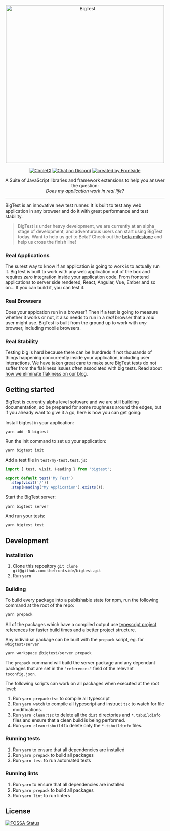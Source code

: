 <p align="center">
  <img alt="BigTest" src="logo.svg" width="500">
</p>

<p align="center">
  <a href="https://app.circleci.com/pipelines/github/thefrontside/bigtest?branch=v0"><img alt="CircleCI" src="https://circleci.com/gh/thefrontside/bigtest.svg?style=shield"/></a>
  <a href="https://discord.gg/r6AvtnU"><img alt="Chat on Discord" src="https://img.shields.io/discord/700803887132704931?Label=Discord)](https://discord.gg/r6AvtnU"/></a>
  <a href="https://frontside.com"><img alt="created by Frontside" src="https://img.shields.io/badge/created%20by-frontside-26abe8.svg"/></a>
</p>

<p align="center">
  A Suite of JavaScript libraries and framework extensions to help you
  answer the question:</br><i>Does my application work in real life?</i>
</p>



---

BigTest is an innovative new test runner. It is built to test any web
application in any browser and do it with great performance and test stability.

> BigTest is under heavy development, we are currently at an alpha stage of
> development, and adventurous users can start using BigTest today. Want to
> help us get to Beta? Check out the [beta milestone](https://github.com/thefrontside/bigtest/milestone/2) and help us
> cross the finish line!

### Real Applications

The surest way to know if an application is going to work is to actually run
it. BigTest is built to work with any web application out of the box and
requires *zero* integration inside your application code. From frontend
applications to server side rendered, React, Angular, Vue, Ember and so on… If
you can build it, you can test it.

### Real Browsers

Does your appication run in a browser? Then if a test is going to measure
whether it works or not, it also needs to run in a *real* browser that a *real*
user might use. BigTest is built from the ground up to work with *any* browser,
including mobile browsers.

### Real Stability

Testing big is hard because there can be hundreds if not thousands of things
happening concurrently inside your application, including user interactions. We
have taken great care to make sure BigTest tests do not suffer from the
flakiness issues often associated with big tests. Read about [how we eliminate flakiness on our blog](https://frontside.com/blog/2020-07-16-the-lesson-of-bigtest-interactors/).

## Getting started

BigTest is currently alpha level software and we are still building
documentation, so be prepared for some roughness around the edges, but if you
already want to give it a go, here is how you can get going:

Install bigtest in your application:

```
yarn add -D bigtest
```

Run the init command to set up your application:

```
yarn bigtest init
```

Add a test file in `test/my-test.test.js`:

``` javascript
import { test, visit, Heading } from 'bigtest';

export default test('My Test')
  .step(visit('/'))
  .step(Heading("My Application").exists());
```

Start the BigTest server:

```
yarn bigtest server
```

And run your tests:

```
yarn bigtest test
```

## Development

### Installation

1. Clone this repository `git clone git@github.com:thefrontside/bigtest.git`
2. Run `yarn`

### Building

To build every package into a publishable state for npm, run the following command at the root of the repo:

```bash
yarn prepack
```

All of the packages which have a compiled output use [typescript project references](https://www.typescriptlang.org/docs/handbook/project-references.html) for faster build times and a better project structure.

Any individual package can be built with the `prepack` script, eg. for `@bigtest/server`

```bash
yarn workspace @bigtest/server prepack
```

The `prepack` command will build the server package and any dependant packages that are set in the `"references"` field of the relevant `tsconfig.json`.

The following scripts can work on all packages when executed at the root level:

1. Run `yarn prepack:tsc` to compile all typescript
2. Run `yarn watch` to compile all typescript and instruct `tsc` to watch for file modifications.
3. Run `yarn clean:tsc` to delete all the `dist` directories and `*.tsbuildinfo` files and ensure that a clean build is being performed.
4. Run `yarn clean:tsbuild` to delete only the `*.tsbuildinfo` files.

### Running tests

1. Run `yarn` to ensure that all dependencies are installed
2. Run `yarn prepack` to build all packages
3. Run `yarn test` to run automated tests

### Running lints

1. Run `yarn` to ensure that all dependencies are installed
2. Run `yarn prepack` to build all packages
3. Run `yarn lint` to run linters

## License
[![FOSSA Status](https://app.fossa.com/api/projects/git%2Bgithub.com%2Fthefrontside%2Fbigtest.svg?type=large)](https://app.fossa.com/projects/git%2Bgithub.com%2Fthefrontside%2Fbigtest?ref=badge_large)
